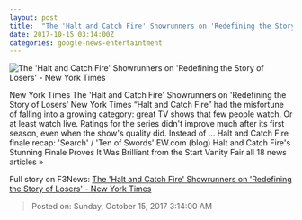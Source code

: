```yaml
---
layout: post
title:  "The 'Halt and Catch Fire' Showrunners on 'Redefining the Story of Losers' - New York Times"
date: 2017-10-15 03:14:00Z
categories: google-news-entertaintment
---
```


![The 'Halt and Catch Fire' Showrunners on 'Redefining the Story of Losers' - New York Times](https://static01.nyt.com/images/2017/10/14/watching/HALT-AND-CATCH-FIRE-S4E10-04/HALT-AND-CATCH-FIRE-S4E10-04-facebookJumbo.jpg)

New York Times The 'Halt and Catch Fire' Showrunners on 'Redefining the Story of Losers' New York Times “Halt and Catch Fire” had the misfortune of falling into a growing category: great TV shows that few people watch. Or at least watch live. Ratings for the series didn't improve much after its first season, even when the show's quality did. Instead of ... Halt and Catch Fire finale recap: 'Search' / 'Ten of Swords' EW.com (blog) Halt and Catch Fire's Stunning Finale Proves It Was Brilliant from the Start Vanity Fair all 18 news articles »


Full story on F3News: [The 'Halt and Catch Fire' Showrunners on 'Redefining the Story of Losers' - New York Times](http://www.f3nws.com/n/3PnWkF)

> Posted on: Sunday, October 15, 2017 3:14:00 AM
